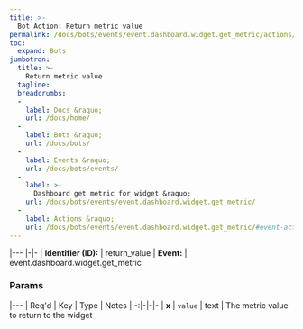```yaml
---
title: >-
  Bot Action: Return metric value
permalink: /docs/bots/events/event.dashboard.widget.get_metric/actions/return_value/
toc:
  expand: Bots
jumbotron:
  title: >-
    Return metric value
  tagline: 
  breadcrumbs:
  -
    label: Docs &raquo;
    url: /docs/home/
  -
    label: Bots &raquo;
    url: /docs/bots/
  -
    label: Events &raquo;
    url: /docs/bots/events/
  -
    label: >-
      Dashboard get metric for widget &raquo;
    url: /docs/bots/events/event.dashboard.widget.get_metric/
  -
    label: Actions &raquo;
    url: /docs/bots/events/event.dashboard.widget.get_metric/#event-actions
---
```


|---
|-|-
| **Identifier (ID):** | return_value
| **Event:** | event.dashboard.widget.get_metric

### Params

|---
| Req'd | Key | Type | Notes
|:-:|-|-|-
| **x** | `value` | text | The metric value to return to the widget
